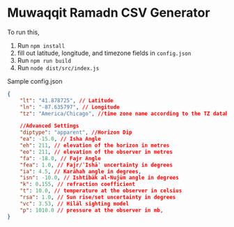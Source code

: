 # Muwaqqit Ramadn CSV Generator
To run this,

1. Run `npm install`
2. fill out latitude, longitude, and timezone fields in `config.json` 
3. Run `npm run build`
4. Run `node dist/src/index.js`

Sample config.json
```json
{
    "lt": "41.878725", // Latitude
    "ln": "-87.635797", // Longitude
    "tz": "America/Chicago", //time zone name according to the TZ database 

    //Advanced Settings
    "diptype": "apparent", //Horizon Dip
    "ea": -15.0, // Isha Angle
    "eh": 211, // elevation of the horizon in metres
    "eo": 211, // elevation of the observer in metres
    "fa": -18.0, // Fajr Angle
    "fea": 1.0, // Fajr/ʿIshāʾ uncertainty in degrees
    "ia": 4.5, // Karāhah angle in degrees,
    "isn": -10.0, // Ishtibāk al‑Nujūm angle in degrees
    "k": 0.155, // refraction coefficient
    "t": 10.0, // temperature at the observer in celsius
    "rsa": 1.0, // Sun rise/set uncertainty in degrees
    "vc": 3.53, // Hilāl sighting model
    "p": 1010.0 // pressure at the observer in mb,
}
```